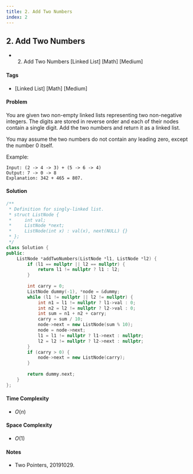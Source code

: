 ```yaml
---
title: 2. Add Two Numbers
index: 2
---
```


## 2. Add Two Numbers
- 2. Add Two Numbers [Linked List] [Math] [Medium]

#### Tags
- [Linked List] [Math] [Medium]

#### Problem
You are given two non-empty linked lists representing two non-negative integers. The digits are stored in reverse order and each of their nodes contain a single digit. Add the two numbers and return it as a linked list.

You may assume the two numbers do not contain any leading zero, except the number 0 itself.

Example:

    Input: (2 -> 4 -> 3) + (5 -> 6 -> 4)
    Output: 7 -> 0 -> 8
    Explanation: 342 + 465 = 807.

#### Solution
``` C++
/**
 * Definition for singly-linked list.
 * struct ListNode {
 *     int val;
 *     ListNode *next;
 *     ListNode(int x) : val(x), next(NULL) {}
 * };
 */
class Solution {
public:
    ListNode *addTwoNumbers(ListNode *l1, ListNode *l2) {
        if (l1 == nullptr || l2 == nullptr) {
            return l1 != nullptr ? l1 : l2;
        }
        
        int carry = 0;
        ListNode dummy(-1), *node = &dummy;
        while (l1 != nullptr || l2 != nullptr) {
            int n1 = l1 != nullptr ? l1->val : 0;
            int n2 = l2 != nullptr ? l2->val : 0;
            int sum = n1 + n2 + carry;
            carry = sum / 10;
            node->next = new ListNode(sum % 10);
            node = node->next;
            l1 = l1 != nullptr ? l1->next : nullptr;
            l2 = l2 != nullptr ? l2->next : nullptr;
        }
        if (carry > 0) {
            node->next = new ListNode(carry);
        }
        
        return dummy.next;
    }
};
```

#### Time Complexity
- $O(n)$

#### Space Complexity
- $O(1)$

#### Notes
- Two Pointers, 20191029.
